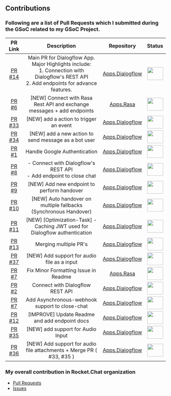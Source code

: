 ## Contributions


### Following are a list of Pull Requests which I submitted during the GSoC related to my GSoC Project.

| PR Link   | Description | Repository | Status | 
| :-----------: | :------------------------------------: |:-------------: | :------:|
| [PR #14](https://github.com/RocketChat/Apps.Dialogflow/pull/14) | Main PR for Dialogflow App. Major Highlights include:<br>1. Connection with Dialogflow's REST API<br>2. Add endpoints for advance features.  | [Apps.Dialogflow](https://github.com/RocketChat/Apps.Dialogflow) | <img src="https://i.imgur.com/tskv8MM.png" width=50 height=40> |
| [PR #6](https://github.com/RocketChat/Apps.Rasa/pull/6) | [NEW] Connect with Rasa Rest API and exchange messages + add endpoints | [Apps.Rasa](https://github.com/RocketChat/Apps.Rasa) | <img src="https://i.imgur.com/tskv8MM.png" width=50 height=40> |
| [PR #33](https://github.com/RocketChat/Apps.Dialogflow/pull/33) | [NEW] add a action to trigger an event  | [Apps.Dialogflow](https://github.com/RocketChat/Apps.Dialogflow) | <img src="https://i.imgur.com/tskv8MM.png" width=50 height=40> |
| [PR #34](https://github.com/RocketChat/Apps.Dialogflow/pull/34) | [NEW] add a new action to send message as a bot user | [Apps.Dialogflow](https://github.com/RocketChat/Apps.Dialogflow) | <img src="https://i.imgur.com/tskv8MM.png" width=50 height=40> |
| [PR #1](https://github.com/RocketChat/Apps.Dialogflow/pull/1) | Handle Google Authentication| [Apps.Dialogflow](https://github.com/RocketChat/Apps.Dialogflow) | <img src="https://i.imgur.com/tskv8MM.png" width=50 height=40> |
| [PR #8](https://github.com/RocketChat/Apps.Dialogflow/pull/8) | - Connect with Dialogflow's REST API <br> - Add endpoint to close chat| [Apps.Dialogflow](https://github.com/RocketChat/Apps.Dialogflow) | <img src="https://i.imgur.com/tskv8MM.png" width=50 height=40> |
| [PR #9](https://github.com/RocketChat/Apps.Dialogflow/pull/9) | [NEW] Add new endpoint to perform handover | [Apps.Dialogflow](https://github.com/RocketChat/Apps.Dialogflow) | <img src="https://i.imgur.com/tskv8MM.png" width=50 height=40> |
| [PR #10](https://github.com/RocketChat/Apps.Dialogflow/pull/10) | [NEW] Auto handover on multiple fallbacks (Synchronous Handover) | [Apps.Dialogflow](https://github.com/RocketChat/Apps.Dialogflow) | <img src="https://i.imgur.com/tskv8MM.png" width=50 height=40> |
| [PR #11](https://github.com/RocketChat/Apps.Dialogflow/pull/11) | [NEW] [Optimization-Task] - Caching JWT used for Dialogflow authentication | [Apps.Dialogflow](https://github.com/RocketChat/Apps.Dialogflow) | <img src="https://i.imgur.com/tskv8MM.png" width=50 height=40> |
| [PR #13](https://github.com/RocketChat/Apps.Dialogflow/pull/13) | Merging multiple PR's  | [Apps.Dialogflow](https://github.com/RocketChat/Apps.Dialogflow) | <img src="https://i.imgur.com/tskv8MM.png" width=50 height=40> |
| [PR #37](https://github.com/RocketChat/Apps.Dialogflow/pull/37) | [NEW] Add support for audio file as a input | [Apps.Dialogflow](https://github.com/RocketChat/Apps.Dialogflow) | <img src="https://i.imgur.com/1r1keCi.png" width=50 height=40> |
| [PR #7](https://github.com/RocketChat/Apps.Rasa/pull/7) | Fix Minor Formatting Issue in Readme | [Apps.Rasa](https://github.com/RocketChat/Apps.Rasa) | <img src="https://i.imgur.com/1r1keCi.png" width=50 height=40> |
| [PR #2](https://github.com/RocketChat/Apps.Dialogflow/pull/2) | Connect with Dialogflow REST API| [Apps.Dialogflow](https://github.com/RocketChat/Apps.Dialogflow) | <img src="https://i.imgur.com/ihaDyZS.png" width=50 height=40> |
| [PR #7](https://github.com/RocketChat/Apps.Dialogflow/pull/7) | Add Asynchronous-webhook support to close-chat | [Apps.Dialogflow](https://github.com/RocketChat/Apps.Dialogflow) | <img src="https://i.imgur.com/ihaDyZS.png" width=50 height=40> |
| [PR #12](https://github.com/RocketChat/Apps.Dialogflow/pull/12) | [IMPROVE] Update Readme and add endpoint docs  | [Apps.Dialogflow](https://github.com/RocketChat/Apps.Dialogflow) | <img src="https://i.imgur.com/ihaDyZS.png" width=50 height=40> |
| [PR #35](https://github.com/RocketChat/Apps.Dialogflow/pull/35) | [NEW] add support for Audio Input | [Apps.Dialogflow](https://github.com/RocketChat/Apps.Dialogflow) | <img src="https://i.imgur.com/ihaDyZS.png" width=50 height=40> |
| [PR #36](https://github.com/RocketChat/Apps.Dialogflow/pull/36) | [NEW] Add support for audio file attachments + Merge PR ( #33, #35 )  | [Apps.Dialogflow](https://github.com/RocketChat/Apps.Dialogflow) | <img src="https://i.imgur.com/ihaDyZS.png" width=50 height=40> |


### My overall contribution in Rocket.Chat organization
- [Pull Requests](https://github.com/pulls?q=is:pr+org:RocketChat+author:murtaza98)
- [Issues](https://github.com/issues?q=is:issue+org:RocketChat+author:murtaza98)